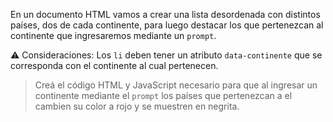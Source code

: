 En un documento HTML vamos a crear una lista desordenada con distintos países, dos de cada continente, para luego destacar los que pertenezcan al continente que ingresaremos mediante un `prompt`.

:warning: Consideraciones:
Los `li` deben tener un atributo `data-continente` que se corresponda con el continente al cual pertenecen.

> Creá el código HTML y JavaScript necesario para que al ingresar un continente mediante el `prompt` los países que pertenezcan a el cambien su color a rojo y se muestren en negrita.